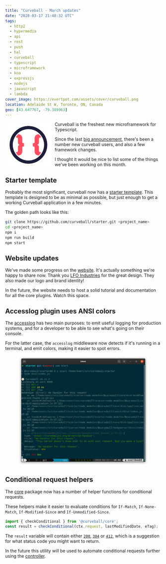 ```yaml
---
title: "Curveball - March updates"
date: "2020-03-17 21:48:32 UTC"
tags:
  - http2
  - hypermedia
  - api
  - rest
  - push
  - hal
  - curveball
  - typescript
  - microframework
  - koa
  - expressjs
  - nodejs
  - javascript
  - lambda
cover_image: https://evertpot.com/assets/cover/curveball.png
location: Adelaide St W, Toronto, ON, Canada
geo: [43.647767, -79.389963]
---
```


<a href="https://github.com/curveball">
  <img src="/assets/img/curveball.svg" style="float: left; padding: 0 10px 10px 0" alt="Curveball" width="150px" />
</a>

Curveball is the freshest new microframework for Typescript.

Since the last [big announcement][1], there's been a number new curveball
users, and also a few framework changes.

I thought it would be nice to list some of the things we've been working on
this month.

Starter template
----------------

Probably the most significant, curveball now has a [starter template][10].
This template is designed to be as minimal as possible, but just enough to
get a working Curveball application in a few minutes.

The golden path looks like this:

```sh
git clone https://github.com/curveball/starter.git <project_name>
cd <project_name>
npm i
npm run build
npm start
```


Website updates
---------------

We've made some progress on the [website][2]. It's actually something we're
happy to share now. Thank you [LFO Industries][3] for the great design. They
also made our logo and brand identity!

In the future, the website needs to host a solid tutorial and documentation
for all the core plugins. Watch this space.

Accesslog plugin uses ANSI colors
---------------------------------

The [accesslog][4] has two main purposes: to emit useful logging for production
systems, and for a developer to be able to see what's going on their console.

For the latter case, the `accesslog` middleware now detects if it's running in
a terminal, and emit colors, making it easier to spot errors.

<figure>
  <img src="https://raw.githubusercontent.com/curveball/accesslog/master/screenshots/v0.2.0.png" alt="Accesslog screenshot" />
</figure>


Conditional request helpers
---------------------------

The [core][5] package now has a number of helper functions for conditional
requests.

These helpers make it easier to evaluate conditions for `If-Match`,
`If-None-Match`, `If-Modified-Since` and `If-Unmodified-Since`.

```typescript
import { checkConditional } from '@curveball/core';
const result = checkConditional(ctx.request, lastModifiedDate, eTag);
```

The `result` variable will contain either [`200`][6], [`304`][7] or [`412`][8],
which is a suggestion for what status code you might want to return.

In the future this utility will be used to automate conditional requests
further using the [controller][9].


[1]: https://evertpot.com/curveball-typescript-framework-update/
[2]: https://curveballjs.org/
[3]: https://www.lfo-industries.com/
[4]: https://github.com/curveball/accesslog
[5]: https://github.com/curveball/core
[6]: https://evertpot.com/http/200-ok "200 OK"
[7]: https://evertpot.com/http/304-not-modified "304 Not Modified"
[8]: https://evertpot.com/http/412-precondition-failed "412 Precondition Failed"
[9]: https://github.com/curveball/controller
[10]: https://github.com/curveball/starter


